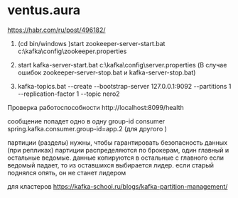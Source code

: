 # ventus.aura
https://habr.com/ru/post/496182/

1. (cd bin/windows )start zookeeper-server-start.bat c:\kafka\config\zookeeper.properties 
2. start kafka-server-start.bat c:\kafka\config\server.properties 
(В случае ошибок zookeeper-server-stop.bat и kafka-server-stop.bat)

3. kafka-topics.bat --create --bootstrap-server 127.0.0.1:9092 --partitions 1 --replication-factor 1 --topic nero2

Проверка работоспособности
http://localhost:8099/health

сообщение попадет одно в одну group-id consumer
spring.kafka.consumer.group-id=app.2 (для другого )

партиции (разделы) нужны, чтобы гарантировать безопасность данных (при репликах)
партиции распределяются по брокерам, один главный и остальные ведомые. данные копируются в остальные с главного
если ведомый падает, то из оставшихся выбирается лидер. если старый поднялся опять, он не станет лидером

для кластеров
https://kafka-school.ru/blogs/kafka-partition-management/